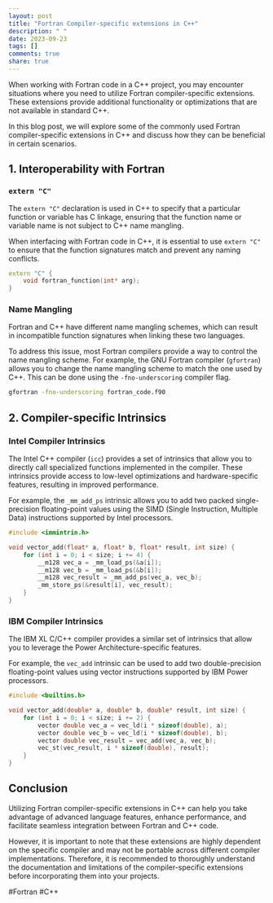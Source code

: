 ```yaml
---
layout: post
title: "Fortran Compiler-specific extensions in C++"
description: " "
date: 2023-09-23
tags: []
comments: true
share: true
---
```


When working with Fortran code in a C++ project, you may encounter situations where you need to utilize Fortran compiler-specific extensions. These extensions provide additional functionality or optimizations that are not available in standard C++.

In this blog post, we will explore some of the commonly used Fortran compiler-specific extensions in C++ and discuss how they can be beneficial in certain scenarios.

## 1. Interoperability with Fortran

### `extern "C"`

The `extern "C"` declaration is used in C++ to specify that a particular function or variable has C linkage, ensuring that the function name or variable name is not subject to C++ name mangling.

When interfacing with Fortran code in C++, it is essential to use `extern "C"` to ensure that the function signatures match and prevent any naming conflicts.

```cpp
extern "C" {
    void fortran_function(int* arg);
}
```

### Name Mangling

Fortran and C++ have different name mangling schemes, which can result in incompatible function signatures when linking these two languages.

To address this issue, most Fortran compilers provide a way to control the name mangling scheme. For example, the GNU Fortran compiler (`gfortran`) allows you to change the name mangling scheme to match the one used by C++. This can be done using the `-fno-underscoring` compiler flag.

```bash
gfortran -fno-underscoring fortran_code.f90
```

## 2. Compiler-specific Intrinsics

### Intel Compiler Intrinsics

The Intel C++ compiler (`icc`) provides a set of intrinsics that allow you to directly call specialized functions implemented in the compiler. These intrinsics provide access to low-level optimizations and hardware-specific features, resulting in improved performance.

For example, the `_mm_add_ps` intrinsic allows you to add two packed single-precision floating-point values using the SIMD (Single Instruction, Multiple Data) instructions supported by Intel processors.

```cpp
#include <immintrin.h>

void vector_add(float* a, float* b, float* result, int size) {
    for (int i = 0; i < size; i += 4) {
        __m128 vec_a = _mm_load_ps(&a[i]);
        __m128 vec_b = _mm_load_ps(&b[i]);
        __m128 vec_result = _mm_add_ps(vec_a, vec_b);
        _mm_store_ps(&result[i], vec_result);
    }
}
```

### IBM Compiler Intrinsics

The IBM XL C/C++ compiler provides a similar set of intrinsics that allow you to leverage the Power Architecture-specific features.

For example, the `vec_add` intrinsic can be used to add two double-precision floating-point values using vector instructions supported by IBM Power processors.

```cpp
#include <builtins.h>

void vector_add(double* a, double* b, double* result, int size) {
    for (int i = 0; i < size; i += 2) {
        vector double vec_a = vec_ld(i * sizeof(double), a);
        vector double vec_b = vec_ld(i * sizeof(double), b);
        vector double vec_result = vec_add(vec_a, vec_b);
        vec_st(vec_result, i * sizeof(double), result);
    }
}
```

## Conclusion

Utilizing Fortran compiler-specific extensions in C++ can help you take advantage of advanced language features, enhance performance, and facilitate seamless integration between Fortran and C++ code.

However, it is important to note that these extensions are highly dependent on the specific compiler and may not be portable across different compiler implementations. Therefore, it is recommended to thoroughly understand the documentation and limitations of the compiler-specific extensions before incorporating them into your projects.

#Fortran #C++